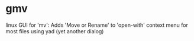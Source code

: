 gmv
===

linux GUI for 'mv': Adds 'Move or Rename' to 'open-with' context menu for most files using yad (yet another dialog)
